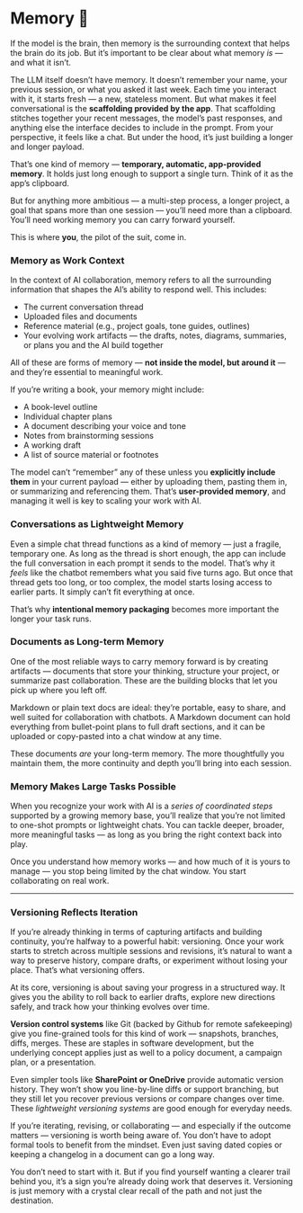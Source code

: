 # Memory 💽

If the model is the brain, then memory is the surrounding context that helps the brain do its job. But it’s important to be clear about what memory *is* — and what it isn’t.

The LLM itself doesn’t have memory. It doesn’t remember your name, your previous session, or what you asked it last week. Each time you interact with it, it starts fresh — a new, stateless moment. But what makes it feel conversational is the **scaffolding provided by the app**. That scaffolding stitches together your recent messages, the model’s past responses, and anything else the interface decides to include in the prompt. From your perspective, it feels like a chat. But under the hood, it’s just building a longer and longer payload.

That’s one kind of memory — **temporary, automatic, app-provided memory**. It holds just long enough to support a single turn. Think of it as the app’s clipboard.

But for anything more ambitious — a multi-step process, a longer project, a goal that spans more than one session — you’ll need more than a clipboard. You’ll need working memory you can carry forward yourself.

This is where **you**, the pilot of the suit, come in.

### Memory as Work Context

In the context of AI collaboration, memory refers to all the surrounding information that shapes the AI’s ability to respond well. This includes:

* The current conversation thread
* Uploaded files and documents
* Reference material (e.g., project goals, tone guides, outlines)
* Your evolving work artifacts — the drafts, notes, diagrams, summaries, or plans you and the AI build together

All of these are forms of memory — **not inside the model, but around it** — and they’re essential to meaningful work.

If you’re writing a book, your memory might include:

* A book-level outline
* Individual chapter plans
* A document describing your voice and tone
* Notes from brainstorming sessions
* A working draft
* A list of source material or footnotes

The model can’t “remember” any of these unless you **explicitly include them** in your current payload — either by uploading them, pasting them in, or summarizing and referencing them. That’s **user-provided memory**, and managing it well is key to scaling your work with AI.

### Conversations as Lightweight Memory

Even a simple chat thread functions as a kind of memory — just a fragile, temporary one. As long as the thread is short enough, the app can include the full conversation in each prompt it sends to the model. That’s why it *feels* like the chatbot remembers what you said five turns ago. But once that thread gets too long, or too complex, the model starts losing access to earlier parts. It simply can’t fit everything at once.

That’s why **intentional memory packaging** becomes more important the longer your task runs.

### Documents as Long-term Memory

One of the most reliable ways to carry memory forward is by creating artifacts — documents that store your thinking, structure your project, or summarize past collaboration. These are the building blocks that let you pick up where you left off.

Markdown or plain text docs are ideal: they’re portable, easy to share, and well suited for collaboration with chatbots. A Markdown document can hold everything from bullet-point plans to full draft sections, and it can be uploaded or copy-pasted into a chat window at any time.

These documents *are* your long-term memory. The more thoughtfully you maintain them, the more continuity and depth you’ll bring into each session.

### Memory Makes Large Tasks Possible

When you recognize your work with AI is a *series of coordinated steps* supported by a growing memory base, you’ll realize that you’re not limited to one-shot prompts or lightweight chats. You can tackle deeper, broader, more meaningful tasks — as long as you bring the right context back into play.

Once you understand how memory works — and how much of it is yours to manage — you stop being limited by the chat window. You start collaborating on real work.

---

### Versioning Reflects Iteration

If you’re already thinking in terms of capturing artifacts and building continuity, you’re halfway to a powerful habit: versioning. Once your work starts to stretch across multiple sessions and revisions, it’s natural to want a way to preserve history, compare drafts, or experiment without losing your place. That’s what versioning offers.

At its core, versioning is about saving your progress in a structured way. It gives you the ability to roll back to earlier drafts, explore new directions safely, and track how your thinking evolves over time.

**Version control systems** like Git (backed by Github for remote safekeeping) give you fine-grained tools for this kind of work — snapshots, branches, diffs, merges. These are staples in software development, but the underlying concept applies just as well to a policy document, a campaign plan, or a presentation.

Even simpler tools like **SharePoint or OneDrive** provide automatic version history. They won’t show you line-by-line diffs or support branching, but they still let you recover previous versions or compare changes over time. These *lightweight versioning systems* are good enough for everyday needs.

If you’re iterating, revising, or collaborating — and especially if the outcome matters — versioning is worth being aware of. You don’t have to adopt formal tools to benefit from the mindset. Even just saving dated copies or keeping a changelog in a document can go a long way.

You don’t need to start with it. But if you find yourself wanting a clearer trail behind you, it’s a sign you’re already doing work that deserves it.  Versioning is just memory with a crystal clear recall of the path and not just the destination.
